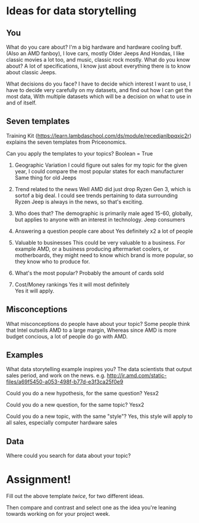 # Ideas for data storytelling

## You

What do you care about?
I'm a big hardware and hardware cooling buff. (Also an AMD fanboy), I love cars, mostly Older Jeeps And Hondas,
I like classic movies a lot too, and music, classic rock mostly.
What do you know about?
A lot of specifications, I know just about everything there is to know about classic Jeeps.

What decisions do you face?
I have to decide which interest I want to use, I have to decide very carefully on my datasets, and find out how I can get the most data,
With multiple datasets which will be a decision on what to use in and of itself.

## Seven templates

Training Kit (https://learn.lambdaschool.com/ds/module/recedjanlbpqxic2r) explains the seven templates from Priceonomics.

Can you apply the templates to your topics? 
Boolean = True
1. Geographic Variation
I could figure out sales for my topic for the given year,
I could compare the most popular states for each manufacturer
Same thing for old Jeeps
2. Trend related to the news
Well AMD did just drop Ryzen Gen 3, which is sortof a big deal. I could see trends pertaining to data surrounding Ryzen
Jeep is always in the news, so that's exciting.
3. Who does that?
The demographic is primarily male aged 15-60, globally, but applies to anyone with an interest in technology.
Jeep consumers
4. Answering a question people care about
Yes definitely x2
a lot of people 
5. Valuable to businesses
This could be very valuable to a business.
For example AMD, or a business producing aftermarket coolers, or motherboards, they might need to know
which brand is more popular, so they know who to produce for.
6. What's the most popular?
Probably the amount of cards sold

7. Cost/Money rankings
Yes it will most definitely  
Yes it will apply.
## Misconceptions

What misconceptions do people have about your topic?
Some people think that Intel outsells AMD to a large margin,
Whereas since AMD is more budget concious, a lot of people do go with AMD.

## Examples

What data storytelling example inspires you?
The data scientists that output sales period, and work on the news.
e.g. http://ir.amd.com/static-files/a69f5450-a053-498f-b77d-e3f3ca25f0e9

Could you do a new hypothesis, for the same question?
Yesx2

Could you do a new question, for the same topic?
Yesx2

Could you do a new topic, with the same "style"?
Yes, this style will apply to all sales, especially computer hardware sales

## Data

Where could you search for data about your topic?


# Assignment!

Fill out the above template *twice*, for two different ideas.

Then compare and contrast and select one as the idea you're leaning towards
working on for your project week.
